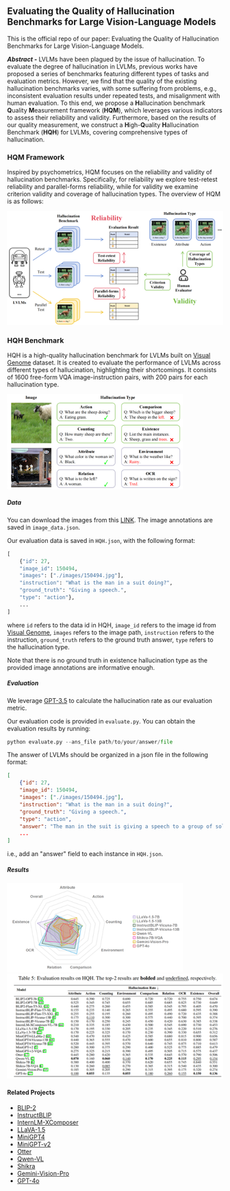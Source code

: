 ## Evaluating the Quality of Hallucination Benchmarks for Large Vision-Language Models

This is the official repo of our paper: Evaluating the Quality of Hallucination Benchmarks for Large Vision-Language Models.

***Abstract -*** LVLMs have been plagued by the issue of hallucination. To evaluate the degree of hallucination in LVLMs, previous works have proposed a series of benchmarks featuring different types of tasks and evaluation metrics. However, we find that the quality of the existing hallucination benchmarks varies, with some suffering from problems, e.g., inconsistent evaluation results under repeated tests, and misalignment with human evaluation. To this end, we propose a **H**allucination benchmark **Q**uality **M**easurement framework (**HQM**), which leverages various indicators to assess their reliability and validity. Furthermore, based on the results of our quality measurement, we construct a **H**igh-**Q**uality **H**allucination Benchmark (**HQH**) for LVLMs,  covering comprehensive types of hallucination.

### HQM Framework

Inspired by psychometrics, HQM focuses on the reliability and validity of hallucination benchmarks. Specifically, for reliability we explore test-retest reliability and parallel-forms reliability, while for validity we examine criterion validity and coverage of hallucination types. The overview of HQM is as follows:

<img src="https://github.com/HQHBench/HQHBench/blob/main/assets/overview.png" alt="overview2" style="zoom: 50%;" />



### HQH Benchmark

HQH is a high-quality hallucination benchmark for LVLMs built on  [Visual Genome](https://arxiv.org/pdf/1602.07332v1.pdf) dataset. It is created to evaluate the performance of LVLMs across different types of hallucination, highlighting their shortcomings. It consists of 1600 free-form VQA image-instruction pairs, with 200 pairs for each hallucination type.

<img src="https://github.com/HQHBench/HQHBench/blob/main/assets/typeexample.png" alt="typeexample" style="zoom: 40%;" />

##### Data

You can download the images from this [LINK](https://1drv.ms/u/s!AnyDvWHXFwUHbqhRo0p0aADKrho?e=3wXoKj). The image annotations are saved in `image_data.json`.

Our evaluation data is saved in `HQH.json`, with the following format:

```python
[
    {"id": 27, 
    "image_id": 150494, 
    "images": ["./images/150494.jpg"],
    "instruction": "What is the man in a suit doing?",
    "ground_truth": "Giving a speech.",
    "type": "action"},
    ...
]
```

where `id` refers to the data id in HQH, `image_id` refers to the image id from [Visual Genome](https://arxiv.org/pdf/1602.07332v1.pdf), `images` refers to the image path, `instruction` refers to the instruction, `ground_truth` refers to the ground truth answer, `type` refers to the hallucination type. 

Note that there is no ground truth in existence hallucination type as the provided image annotations are informative enough.

##### Evaluation

We leverage [GPT-3.5](https://platform.openai.com/docs/overview) to calculate the hallucination rate as our evaluation metric.

Our evaluation code is provided in `evaluate.py`. You can obtain the evaluation results by running:

```python
python evaluate.py --ans_file path/to/your/answer/file
```

The answer of LVLMs should be organized in a json file in the following format:

```json
[
    {"id": 27, 
    "image_id": 150494, 
    "images": ["./images/150494.jpg"],
    "instruction": "What is the man in a suit doing?",
    "ground_truth": "Giving a speech.",
    "type": "action",
    "answer": "The man in the suit is giving a speech to a group of soldiers."},
    ...
]
```

i.e., add an "answer" field to each instance in `HQH.json`.

##### Results

<img src="https://github.com/HQHBench/HQHBench/blob/main/assets/rada.png" alt="rada" style="zoom: 40%;" />

<img src="https://github.com/HQHBench/HQHBench/blob/main/assets/leaderboerd.png" style="zoom: 50%;" />

#### Related Projects

- [BLIP-2](https://github.com/salesforce/LAVIS/tree/main/projects/blip2)
- [InstructBLIP](https://github.com/salesforce/LAVIS/blob/main/projects/instructblip)
- [InternLM-XComposer](https://github.com/InternLM/InternLM-XComposer)
- [LLaVA-1.5](https://github.com/haotian-liu/LLaVA)
- [MiniGPT4](https://github.com/Vision-CAIR/MiniGPT-4)
- [MiniGPT-v2](https://github.com/Vision-CAIR/MiniGPT-4)
- [Otter](https://github.com/Vision-CAIR/MiniGPT-4)
- [Qwen-VL](https://github.com/QwenLM/Qwen-VL)
- [Shikra](https://github.com/shikras/shikra)
- [Gemini-Vision-Pro](https://ai.google.dev/gemini-api/docs)
- [GPT-4o](https://platform.openai.com/docs/overview)







